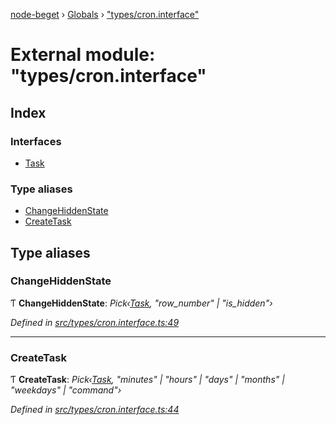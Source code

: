 [node-beget](../README.md) › [Globals](../globals.md) › ["types/cron.interface"](_types_cron_interface_.md)

# External module: "types/cron.interface"

## Index

### Interfaces

* [Task](../interfaces/_types_cron_interface_.task.md)

### Type aliases

* [ChangeHiddenState](_types_cron_interface_.md#changehiddenstate)
* [CreateTask](_types_cron_interface_.md#createtask)

## Type aliases

###  ChangeHiddenState

Ƭ **ChangeHiddenState**: *Pick‹[Task](../interfaces/_types_cron_interface_.task.md), "row_number" | "is_hidden"›*

*Defined in [src/types/cron.interface.ts:49](https://github.com/olehcambel/node-beget/blob/f128411/src/types/cron.interface.ts#L49)*

___

###  CreateTask

Ƭ **CreateTask**: *Pick‹[Task](../interfaces/_types_cron_interface_.task.md), "minutes" | "hours" | "days" | "months" | "weekdays" | "command"›*

*Defined in [src/types/cron.interface.ts:44](https://github.com/olehcambel/node-beget/blob/f128411/src/types/cron.interface.ts#L44)*
